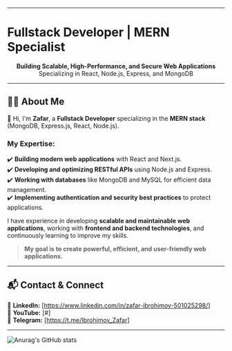  
---

# Fullstack Developer | MERN Specialist  

<p align="center">
  <strong>Building Scalable, High-Performance, and Secure Web Applications</strong><br>
  Specializing in React, Node.js, Express, and MongoDB
</p>  

---  

## 👨‍💻 About Me  

👋 Hi, I'm **Zafar**, a **Fullstack Developer** specializing in the **MERN stack** (MongoDB, Express.js, React, Node.js).  

### My Expertise:  
✔️ **Building modern web applications** with React and Next.js.  
✔️ **Developing and optimizing RESTful APIs** using Node.js and Express.  
✔️ **Working with databases** like MongoDB and MySQL for efficient data management.  
✔️ **Implementing authentication and security best practices** to protect applications.  

I have experience in developing **scalable and maintainable web applications**, working with **frontend and backend technologies**, and continuously learning to improve my skills.  

> **My goal is to create powerful, efficient, and user-friendly web applications.**  

---  

## 📬 Contact & Connect  

🔗 **LinkedIn:** [https://www.linkedin.com/in/zafar-ibrohimov-501025298/]  
📢 **YouTube:** [#]  
💬 **Telegram:** [https://t.me/Ibrohimov_Zafar]  

---
![Anurag's GitHub stats](https://github-readme-stats.vercel.app/api?username=anuraghazra&show_icons=true&theme=radical)
 
